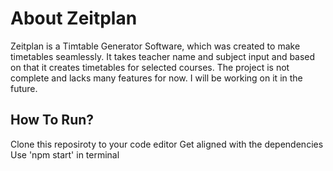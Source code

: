 # About Zeitplan

Zeitplan is a Timtable Generator Software, which was created to make timetables seamlessly. It takes teacher name and subject input and based on that it creates timetables for selected courses. The project is not complete and lacks many features for now. I will be working on it in the future.

## How To Run?

Clone this reposiroty to your code editor
Get aligned with the dependencies
Use 'npm start' in terminal



